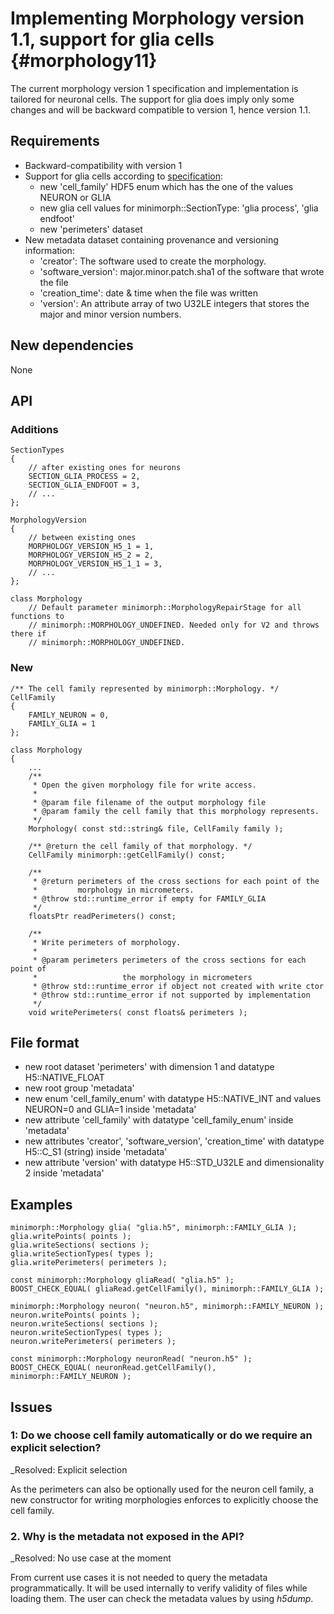Implementing Morphology version 1.1, support for glia cells {#morphology11}
============

The current morphology version 1 specification and implementation is tailored
for neuronal cells. The support for glia does imply only some changes and will
be backward compatible to version 1, hence version 1.1.

## Requirements

* Backward-compatibility with version 1
* Support for glia cells according to
  [specification](https://bbpcode.epfl.ch/code/#/c/22473/20/source/h5v1.rst):
  * new 'cell_family' HDF5 enum which has the one of the values NEURON or GLIA
  * new glia cell values for minimorph::SectionType: 'glia process', 'glia endfoot'
  * new 'perimeters' dataset
* New metadata dataset containing provenance and versioning information:
  * 'creator': The software used to create the morphology.
  * 'software_version': major.minor.patch.sha1 of the software that wrote the
    file
  * 'creation_time': date & time when the file was written
  * 'version': An attribute array of two U32LE integers that stores the major
    and minor version numbers.

## New dependencies

None

## API

### Additions

    SectionTypes
    {
        // after existing ones for neurons
        SECTION_GLIA_PROCESS = 2,
        SECTION_GLIA_ENDFOOT = 3,
        // ...
    };

    MorphologyVersion
    {
        // between existing ones
        MORPHOLOGY_VERSION_H5_1 = 1,
        MORPHOLOGY_VERSION_H5_2 = 2,
        MORPHOLOGY_VERSION_H5_1_1 = 3,
        // ...
    };

    class Morphology
        // Default parameter minimorph::MorphologyRepairStage for all functions to
        // minimorph::MORPHOLOGY_UNDEFINED. Needed only for V2 and throws there if
        // minimorph::MORPHOLOGY_UNDEFINED.

### New

    /** The cell family represented by minimorph::Morphology. */
    CellFamily
    {
        FAMILY_NEURON = 0,
        FAMILY_GLIA = 1
    };

    class Morphology
    {
        ...
        /**
         * Open the given morphology file for write access.
         *
         * @param file filename of the output morphology file
         * @param family the cell family that this morphology represents.
         */
        Morphology( const std::string& file, CellFamily family );

        /** @return the cell family of that morphology. */
        CellFamily minimorph::getCellFamily() const;

        /**
         * @return perimeters of the cross sections for each point of the
         *         morphology in micrometers.
         * @throw std::runtime_error if empty for FAMILY_GLIA
         */
        floatsPtr readPerimeters() const;

        /**
         * Write perimeters of morphology.
         *
         * @param perimeters perimeters of the cross sections for each point of
         *                   the morphology in micrometers
         * @throw std::runtime_error if object not created with write ctor
         * @throw std::runtime_error if not supported by implementation
         */
        void writePerimeters( const floats& perimeters );

## File format

* new root dataset 'perimeters' with dimension 1 and datatype H5::NATIVE_FLOAT
* new root group 'metadata'
* new enum 'cell_family_enum' with datatype H5::NATIVE_INT and values
  NEURON=0 and GLIA=1 inside 'metadata'
* new attribute 'cell_family' with datatype 'cell_family_enum' inside 'metadata'
* new attributes 'creator', 'software_version', 'creation_time' with datatype
  H5::C_S1 (string) inside 'metadata'
* new attribute 'version' with datatype H5::STD_U32LE and dimensionality 2
  inside 'metadata'

## Examples

    minimorph::Morphology glia( "glia.h5", minimorph::FAMILY_GLIA );
    glia.writePoints( points );
    glia.writeSections( sections );
    glia.writeSectionTypes( types );
    glia.writePerimeters( perimeters );

    const minimorph::Morphology gliaRead( "glia.h5" );
    BOOST_CHECK_EQUAL( gliaRead.getCellFamily(), minimorph::FAMILY_GLIA );

    minimorph::Morphology neuron( "neuron.h5", minimorph::FAMILY_NEURON );
    neuron.writePoints( points );
    neuron.writeSections( sections );
    neuron.writeSectionTypes( types );
    neuron.writePerimeters( perimeters );

    const minimorph::Morphology neuronRead( "neuron.h5" );
    BOOST_CHECK_EQUAL( neuronRead.getCellFamily(), minimorph::FAMILY_NEURON );

## Issues

### 1: Do we choose cell family automatically or do we require an explicit selection?

_Resolved: Explicit selection

As the perimeters can also be optionally used for the neuron cell family, a new
constructor for writing morphologies enforces to explicitly choose the cell
family.

### 2. Why is the metadata not exposed in the API?

_Resolved: No use case at the moment

From current use cases it is not needed to query the metadata programmatically.
It will be used internally to verify validity of files while loading them. The
user can check the metadata values by using _h5dump_.

